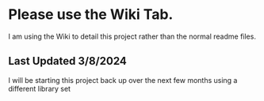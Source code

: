 # Please use the Wiki Tab.

I am using the Wiki to detail this project rather than the normal readme files.

## Last Updated 3/8/2024 

I will be starting this project back up over the next few months using a different library set
